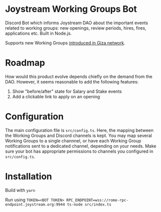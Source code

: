 # Joystream Working Groups Bot

Discord Bot which informs Joystream DAO about the important events related to working groups: new openings, review periods, hires, fires, applications etc. Built in Node.js.

Supports new Working Groups [introduced in Giza network](https://github.com/Joystream/helpdesk/tree/master/roles). 

# Roadmap

How would this product evolve depends chiefly on the demand from the DAO. However, it seems reasonable to add the following features:

1. Show "before/after" state for Salary and Stake events
2. Add a clickable link to apply on an opening


# Configuration

The main configuration file is `src/config.ts`. Here, the mapping between the Working Groups and Discord channels is kept. You may map several Working Groups to a single channnel, or have each Working Group notifications sent to a dedicated channel, depending on your needs. Make sure your bot has appropriate permissions to channels you configured in `src/config.ts`. 

# Installation

Build with `yarn`

Run using `TOKEN=<BOT TOKEN> RPC_ENDPOINT=wss://rome-rpc-endpoint.joystream.org:9944 ts-node src/index.ts`
